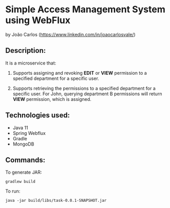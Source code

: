 # Simple Access Management System using WebFlux
by João Carlos (https://www.linkedin.com/in/joaocarlosvale/)

## Description:
It is a microservice that:
1. Supports assigning and revoking **EDIT** or **VIEW** permission to a specified department for
   a specific user.

2. Supports retrieving the permissions to a specified department for a specific user. For
   John, querying department B permissions will return **VIEW** permission, which is assigned.

## Technologies used:
* Java 11
* Spring Webflux
* Gradle 
* MongoDB

## Commands:

To generate JAR:

    gradlew build

To run:

    java -jar build/libs/task-0.0.1-SNAPSHOT.jar
